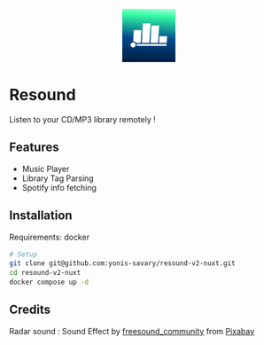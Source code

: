 <p align="center">
    <img src="./public/assets/resound96.png" width="96" height="96" alt="Resound logo">
</p>

# Resound

Listen to your CD/MP3 library remotely !

## Features

- Music Player
- Library Tag Parsing
- Spotify info fetching

## Installation

Requirements: docker

```bash
# Setup
git clone git@github.com:yonis-savary/resound-v2-nuxt.git
cd resound-v2-nuxt
docker compose up -d
```


## Credits

Radar sound : Sound Effect by <a href="https://pixabay.com/users/freesound_community-46691455/?utm_source=link-attribution&utm_medium=referral&utm_campaign=music&utm_content=35955">freesound_community</a> from <a href="https://pixabay.com/sound-effects//?utm_source=link-attribution&utm_medium=referral&utm_campaign=music&utm_content=35955">Pixabay</a>
